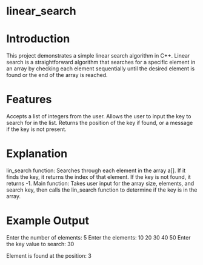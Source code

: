 # linear_search
# Introduction
This project demonstrates a simple linear search algorithm in C++. Linear search is a straightforward algorithm that searches for a specific element in an array by checking each element sequentially until the desired element is found or the end of the array is reached.

# Features
Accepts a list of integers from the user.
Allows the user to input the key to search for in the list.
Returns the position of the key if found, or a message if the key is not present.
# Explanation
lin_search function: Searches through each element in the array a[]. If it finds the key, it returns the index of that element. If the key is not found, it returns -1.
Main function: Takes user input for the array size, elements, and search key, then calls the lin_search function to determine if the key is in the array.
# Example Output
Enter the number of elements: 5
Enter the elements: 10 20 30 40 50
Enter the key value to search: 30

Element is found at the position: 3
